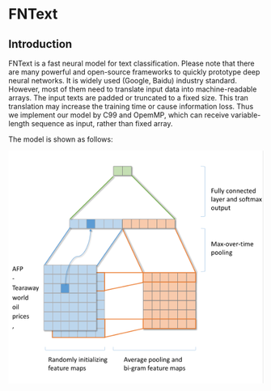 # FNText

## Introduction

FNText is a fast neural model for text classification.
Please note that
there are many powerful and open-source frameworks to
quickly prototype deep neural networks. It is widely used
(Google, Baidu) industry standard. However, most of them
need to translate input data into machine-readable arrays. The
input texts are padded or truncated to a fixed size. This tran
translation may increase the training time or cause information
loss. Thus we implement our model by C99 and OpemMP,
which can receive variable-length sequence as input, rather
than fixed array.


The model is shown as follows:


![model](https://raw.githubusercontent.com/Ra1nyHouse/FNText/master/model.png)
